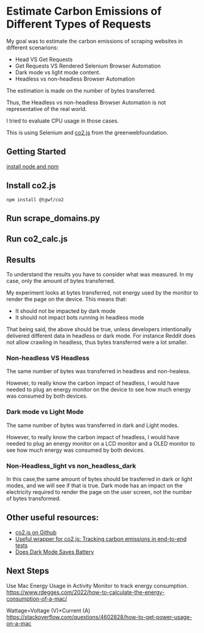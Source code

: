 # Estimate Carbon Emissions of Different Types of Requests

My goal was to estimate the carbon emissions of scraping websites in different scenarions:

- Head VS Get Requests
- Get Requests VS Rendered Selenium Browser Automation
- Dark mode vs light mode content.
- Headless vs non-headless Browser Automation

The estimation is made on the number of bytes transferred.

Thus, the Headless vs non-headless Browser Automation is not representative of the real world.

I tried to evaluate CPU usage in those cases.

This is using Selenium and [co2.js](https://developers.thegreenwebfoundation.org/co2js/overview/) from the greenwebfoundation.

## Getting Started

[install node and npm](https://www.jcchouinard.com/install-node-and-npm/)

## Install co2.js
`npm install @tgwf/co2`

## Run scrape_domains.py 

## Run co2_calc.js


## Results

To understand the results you have to consider what was measured. In my case, only the amount of bytes transferred.


My experiment looks at bytes transferred, not energy used by the monitor to render the page on the device. This means that:

- It should not be impacted by dark mode
- It should not impact bots running in headless mode


That being said, the above should be true, unless developers intentionally delivered different data in headless or dark mode. For instance Reddit does not allow crawling in headless, thus bytes transferred were a lot smaller.

### Non-headless VS Headless

The same number of bytes was transferred in headless and non-healess. 

However, to really know the carbon impact of headless, I would have needed to plug an energy monitor on the device to see how much energy was consumed by both devices.


### Dark mode vs Light Mode

The same number of bytes was transferred in dark and Light modes. 

However, to really know the carbon impact of headless, I would have needed to plug an energy monitor on a LCD monitor and a OLED monitor to see how much energy was consumed by both devices.

### Non-Headless_light vs non_headless_dark

In this case,the same amount of bytes should be trasferred in dark or light modes, and we will see if that is true. Dark mode has an impact on the electricity required to render the page on the user screen, not the number of bytes transformed.

## Other useful resources:
- [co2.js on Github](https://github.com/thegreenwebfoundation/co2.js)
- [Useful wrapper for co2.js: Tracking carbon emissions in end-to-end tests](https://www.the-public-good.com/web-development/sustainable-reporting-emissions)
- [Does Dark Mode Saves Battery](https://bejamas.io/blog/does-dark-mode-save-battery)


## Next Steps

Use Mac Energy Usage in Activity Monitor to track energy consumption. https://www.rdegges.com/2022/how-to-calculate-the-energy-consumption-of-a-mac/


Wattage=Voltage (V)×Current (A)
https://stackoverflow.com/questions/4602828/how-to-get-power-usage-on-a-mac 
